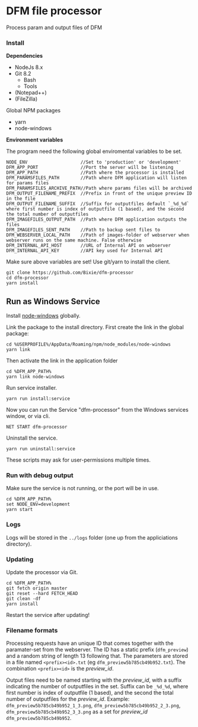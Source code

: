 # DFM file processor

Process param and output files of DFM

### Install

**Dependencies**

- NodeJs 8.x
- Git 8.2
    - Bash
    - Tools
- (Notepad++)
- (FileZilla)

Global NPM packages 

- yarn
- node-windows

**Environment variables**

The program need the following global enviromental variables to be set.

```
NODE_ENV                    //Set to 'production' or 'development'
DFM_APP_PORT                //Port the server will be listening
DFM_APP_PATH                //Path where the processor is installed
DFM_PARAMSFILES_PATH        //Path where DFM application will listen for params files
DFM_PARAMSFILES_ARCHIVE_PATH//Path where params files will be archived
DFM_OUTPUT_FILENAME_PREFIX  //Prefix in front of the unique preview ID in the file
DFM_OUTPUT_FILENAME_SUFFIX  //Suffix for outputfiles default `_%d_%d` where first number is index of outputfile (1 based), and the second the total number of outputfiles
DFM_IMAGEFILES_OUTPUT_PATH  //Path where DFM application outputs the files
DFM_IMAGEFILES_SENT_PATH    //Path to backup sent files to
DFM_WEBSERVER_LOCAL_PATH    //Path of images-folder of webserver when webserver runs on the same machine. False otherwise
DFM_INTERNAL_API_HOST       //URL of Internal API on webserver
DFM_INTERNAL_API_KEY        //API key used for Internal API
```

Make sure above variables are set!
Use git/yarn to install the client.

```
git clone https://github.com/Bixie/dfm-processor
cd dfm-processor
yarn install
```

## Run as Windows Service

Install [node-windows](https://www.npmjs.com/package/node-windows) globally.

Link the package to the install directory. First create the link in the global package:
```
cd %USERPROFILE%/AppData/Roaming/npm/node_modules/node-windows
yarn link
```
Then activate the link in the application folder
```
cd %DFM_APP_PATH%
yarn link node-windows
```

Run service installer.

```yarn run install:service```

Now you can run the Service "dfm-processor" from the Windows services window, or via cli.

```NET START dfm-processor```

Uninstall the service.

```yarn run uninstall:service```

These scripts may ask for user-permissions multiple times.

### Run with debug output

Make sure the service is not running, or the port will be in use.
```
cd %DFM_APP_PATH%
set NODE_ENV=development
yarn start
```

### Logs

Logs will be stored in the `../logs` folder (one up from the appliciations directory).

### Updating

Update the processor via Git.

```
cd %DFM_APP_PATH%
git fetch origin master
git reset --hard FETCH_HEAD
git clean -df
yarn install
```

Restart the service after updating!

### Filename formats

Processing requests have an unique ID that comes together with the paramater-set from the webserver. The ID has a
static prefix (`dfm_preview`) and a random string of length 13 following that. The parameters are stored in a file
named `<prefix><id>.txt` (eg `dfm_preview5b785cb49b952.txt`). The combination `<prefix><id>` is the _preview_id_.

Output files need to be named starting with the _preview_id_, with a suffix indicating the number of outputfiles
in the set. Suffix can be `_%d_%d`, where first number is index of outputfile (1 based), and the second the total 
number of outputfiles for the _preview_id_. 
Example: `dfm_preview5b785cb49b952_1_3.png`, `dfm_preview5b785cb49b952_2_3.png`, `dfm_preview5b785cb49b952_3_3.png` 
as a set for _preview_id_ `dfm_preview5b785cb49b952`.
